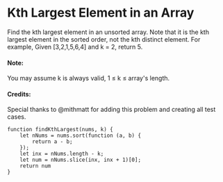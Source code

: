 # Kth Largest Element in an Array
Find the kth largest element in an unsorted array. Note that it is the kth largest element in the sorted order, not the kth distinct element.
For example,
Given [3,2,1,5,6,4] and k = 2, return 5.

#### Note: 
You may assume k is always valid, 1 ≤ k ≤ array's length.

#### Credits:
Special thanks to @mithmatt for adding this problem and creating all test cases.

```apple js
function findKthLargest(nums, k) {
    let nNums = nums.sort(function (a, b) {
        return a - b;
    });
    let inx = nNums.length - k;
    let num = nNums.slice(inx, inx + 1)[0];
    return num
}
```
